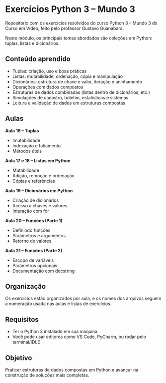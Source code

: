 # Exercícios Python 3 – Mundo 3

Repositório com os exercícios resolvidos do curso Python 3 – Mundo 3 do Curso em Vídeo, feito pelo professor Gustavo Guanabara.

Neste módulo, os principais temas abordados são coleções em Python: tuplas, listas e dicionários.

## Conteúdo aprendido

- Tuplas: criação, uso e boas práticas  
- Listas: mutabilidade, ordenação, cópia e manipulação  
- Dicionários: estrutura de chave e valor, iteração e aninhamento  
- Operações com dados compostos  
- Estruturas de dados combinadas (listas dentro de dicionários, etc.)  
- Simulações de cadastro, boletim, estatísticas e sistemas  
- Leitura e validação de dados em estruturas compostas

## Aulas

**Aula 16 – Tuplas**  
- Imutabilidade  
- Indexação e fatiamento  
- Métodos úteis

**Aula 17 e 18 – Listas em Python**  
- Mutabilidade  
- Adição, remoção e ordenação  
- Cópias e referências

**Aula 19 – Dicionários em Python**  
- Criação de dicionários  
- Acesso a chaves e valores  
- Interação com for

**Aula 20 – Funções (Parte 1)**  
- Definindo funções  
- Parâmetros e argumentos  
- Retorno de valores

**Aula 21 – Funções (Parte 2)**  
- Escopo de variáveis  
- Parâmetros opcionais  
- Documentação com docstring

## Organização

Os exercícios estão organizados por aula, e os nomes dos arquivos seguem a numeração usada nas aulas e listas de exercícios.

## Requisitos

- Ter o Python 3 instalado em sua máquina  
- Você pode usar editores como VS Code, PyCharm, ou rodar pelo terminal/IDLE

## Objetivo

Praticar estruturas de dados compostas em Python e avançar na construção de soluções mais completas.

